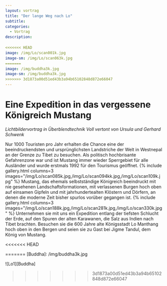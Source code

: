 ```yaml
---
layout: vortrag
title: "Der lange Weg nach Lo"
subtitle: 
categories:
  - Vortrag
description: 

<<<<<<< HEAD
image: /img/Lo/scan001k.jpg
image-sm: /img/Lo/scan063k.jpg
=======
image: /img/buddha3k.jpg
image-sm: /img/buddha3k.jpg
>>>>>>> 3d1873a00d51ed43b3a94b65102848d872e66047
---
```



Eine Expedition in das vergessene Königreich Mustang
====================================================

*Lichtbildervortrag in Überblendtechnik
Voll vertont von Ursula und Gerhard Schwenk*

Nur 1000 Touristen pro Jahr erhalten die  Chance eine der beeindruckendsten und ursprünglichsten Landstriche der Welt in Westnepal an der Grenze zu Tibet zu besuchen. Als politisch hochbrisante Gefahrenzone war und ist Mustang immer wieder Sperrgebiet für alle Ausländer und wurde erstmals 1992 für den Tourismus geöffnet.
{% include gallery.html columns=3 images="/img/Lo/scan085k.jpg,/img/Lo/scan094kk.jpg,/img/Lo/scan109k.jpg" %}
Mustang, das ehemals selbstständige Königreich beeindruckt mit nie gesehenen Landschaftsformationen, mit verlassenen Burgen hoch oben auf einsamen Gipfeln und  mit jahrhundertealten Klöstern und Dörfern, an denen die moderne Zeit bisher spurlos vorüber gegangen ist.
{% include gallery.html columns=3 images="/img/Lo/scan188k.jpg,/img/Lo/scan281k.jpg,/img/Lo/scan330k.jpg" %}
Unternehmen sie mit uns ein Expedition entlang der tiefsten Schlucht der Erde, auf den Spuren der alten Karawanen, die Salz aus Indien nach Tibet brachten. Besuchen sie die 600 Jahre alte Königsstadt Lo Manthang hoch oben in den Bergen und seien sie zu Gast bei Jigme Tandul, dem König von Mustang.

<<<<<<< HEAD

=======
[Buddha]: /img/buddha3k.jpg

![Lo1][Buddha]
>>>>>>> 3d1873a00d51ed43b3a94b65102848d872e66047
